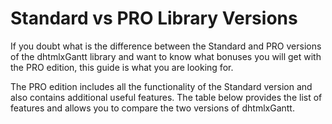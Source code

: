 Standard vs PRO Library Versions
======================================

If you doubt what is the difference between the Standard and PRO versions of the dhtmlxGantt library and want to know what bonuses you will get with the PRO edition, this guide is what you
are looking for.

The PRO edition includes all the functionality of the Standard version and also contains additional useful features. The table below provides the list of features and allows you to compare the two versions of dhtmlxGantt.

<br>

<div id="showData"></div>    
  
<script type="text/javascript">
    var features = [
        {"name":"Flexible gantt layout","url":"desktop__layout_config.html","standard":true,"pro":true},
        {"name":"WBS codes calculation","url":"desktop__specifying_columns.html#showingthewbscodeofatask","standard":true,"pro":true},
        {"name":"Working days and hours for individual tasks", "url":"desktop__working_time.html#multipleworktimecalendars","standard":true,"pro":true},
        {"name":"Material design","url":"desktop__skins.html#materialskin","standard":true,"pro":true},
        {"name":"Creating multiple Gantt charts on one page (<strong>Enterprise license only</strong>)\n", "url":"desktop__multiple_gantts.html", "standard":false,"pro":true},
    	{"name":"Editable or readonly Gantt chart\n", "url":"desktop__readonly_mode.html","standard":true,"pro":true},
    	{"name":"Auto scheduling\n","url":"desktop__auto_scheduling.html","standard":false,"pro":true},
    	{"name":"Keyboard navigation\n","url":"desktop__keyboard_navigation.html","standard":true,"pro":true},
    	{"name":"Dynamic loading\n","url":"desktop__dynamic_loading.html","standard":false,"pro":true},
    	{"name":"Projects and Milestones task types\n", "url":"desktop__task_types.html","standard":false,"pro":true},
    	{"name":"jQuery integration\n","url":"desktop__jquery_integration.html","standard":true,"pro":true},
    	{"name":"Fullscreen mode\n", "url":"desktop__fullscreen_mode.html", "standard":true,"pro":true},
    	{"name":"Loading from XML, JSON\n","url":"desktop__loading.html", "standard":true,"pro":true},
    	{"name":"Tasks grouping\n", "url":"desktop__grouping.html", "standard":false,"pro":true},
    	{"name":"Support for baselines, deadlines and other custom elements\n","url":"desktop__baselines.html","standard":false,"pro":true},
    	{"name":"Tooltips\n","url":"desktop__tooltips.html", "standard":true,"pro":true},
    	{"name":"Critical path calculation\n","url":"desktop__critical_path.html","standard":false,"pro":true},
    	{"name":"Backward planning\n","url":"desktop__loading.html#loadingtaskdates","standard":true,"pro":true},
    	{"name":"Customizable task edit form (lightbox)\n","url":"desktop__edit_form.html","standard":true,"pro":true},
    	{"name":"Rich drag-and-drop behavior to manage tasks\n","url":"desktop__dnd.html","standard":true,"pro":true},
    	{"name":"Marking specific times in the timeline area\n", "url":"desktop__highlighting_time_slots.html", "standard":true,"pro":true},
    	{"name":"Progress percent coloring for tasks\n","url":"desktop__colouring_tasks.html#specifyingstyleinthepropertiesofthetaskobject","standard":true,"pro":true},
    	{"name":"Support for unscheduled tasks\n","url":"desktop__unscheduled_tasks.html","standard":true,"pro":true},
    	{"name":"Managing editability/readonly modes of individual tasks\n","url":"desktop__readonly_mode.html#readonlymodeforspecifictaskslinks","standard":true,"pro":true},
    	{"name":"Export/import from MS Project\n","url":"desktop__export_msproject.html","standard":true,"pro":true},
    	{"name":"Smart rendering\n","url":"desktop__performance.html#smartrendering","standard":true,"pro":true},
    	{"name":"Undo/redo functionality\n","url":"desktop__undo_redo.html","standard":true,"pro":true},
    	{"name":"Accessibility\n","url":"desktop__accessibility.html", "standard":true,"pro":true},
    	{"name":"Configurable columns in the grid\n","url":"desktop__specifying_columns.html","standard":true,"pro":true},
    	{"name":"Multi-task selection\n","url":"desktop__multiselection.html","standard":true,"pro":true},
    	{"name":"Per-column grid sorting\n","url":"desktop__sorting.html#percolumngridsorting","standard":true,"pro":true},
    	{"name":"Hiding/showing columns of the grid\n","url":"desktop__specifying_columns.html#hidingshowingcolumns","standard":false,"pro":true},
    	{"name":"Resizing grid columns and the grid itself from the UI\n", "url":"desktop__specifying_columns.html#resizingcolumns", "standard":false,"pro":true},
    	{"name":"Sorting columns\n", "url":"desktop__sorting.html", "standard":true,"pro":true},
    	{"name":"Filtering tasks\n", "url":"desktop__filtering.html", "standard":true,"pro":true},
    	{"name":"32 locales\n","url":"desktop__localization.html","standard":true,"pro":true},
    	{"name":"Non-linear time scale (hide days/hours)\n", "url":"desktop__custom_scale.html","standard":false,"pro":true},
    	{"name":"7 different skins\n","url":"desktop__skins.html","standard":true,"pro":true},
    	{"name":"Content Security Policy compliance\n", "url":"desktop__content_security_policy.html", "standard":true,"pro":true},
    	{"name":"Export to Excel and iCal\n","url":"desktop__excel.html","standard":true,"pro":true},
    	{"name":"Export to PDF and PNG\n","url":"desktop__export.html","standard":true,"pro":true},
    	{"name":"Support for custom types of tasks\n","url":"desktop__task_types.html#creatingacustomtype", "standard":false,"pro":true},
    	{"name":"4 types of tasks linking: finish-to-start, start-to-start, finish-to-finish, start-to-finish\n","url":"desktop__loading.html#link_properties","standard":true,"pro":true},
    	{"name":"Customizable time scale\n","url":"desktop__dynamic_scale.html","standard":true,"pro":true},
    	{"name":"Optional tree view\n","url":"desktop__tree_column.html","standard":true,"pro":true},
    	{"name":"Full control with JavaScript API\n","standard":true,"pro":true},
    	{"name":"Support for touch devices: iOS, Android\n","standard":true,"pro":true},
    	{"name":"Cross-browser: IE, FF, Chrome, Safari, Opera\n","standard":true,"pro":true},
        {"name":"Resource management\n", "url":"desktop__resource_management.html", "standard":false,"pro":true},
        {"name":"RTL (Right-to-left) mode", "url":"desktop__rtl_mode.html", "standard":true,"pro":true},
        {"name":"Inline editing in Grid", "url":"desktop__inline_editing.html", "standard":true,"pro":true},
        {"name":"Splitting tasks into subtasks", "url":"desktop__splitted_tasks.html", "standard":false,"pro":true},
        {"name":"Automatic detection of tasks types", "url":"api__gantt_auto_types_config.html", "standard":false,"pro":true},
        {"name":"Placeholder row for creating new tasks", "url":"api__gantt_placeholder_task_config.html", "standard":true,"pro":true}
	]
  
    var col = ["Feature","Standard","PRO"];
   
    var table = document.createElement("table");

    var tr = table.insertRow(-1);                   

    for (var i = 0; i < col.length; i++) {
        var th = document.createElement("th");      
        th.innerHTML = col[i];
        tr.appendChild(th);
    }

   	features.sort(function(a, b){ return a.name > b.name ? 1 : -1});

    for (var i = 0; i < features.length; i++) {

        tr = table.insertRow(-1);

        var tabCell = tr.insertCell(-1);
		var html = features[i].url ? ("<a href='" + features[i].url+ "'>" + features[i].name + "</a>") : features[i].name
		tabCell.innerHTML =html;

        var yes = "<span style='color: #04bd04;font-size: 15px;'>&#10004;</span>";
		var no = "<span style='color: #f58484;font-size: 15px;'>&#10006;</span>"

		var tabCell = tr.insertCell(-1);
		tabCell.style.textAlign = "center";
		tabCell.innerHTML = features[i].standard ? yes : no;

		var tabCell = tr.insertCell(-1);
		tabCell.style.textAlign = "center";
		tabCell.innerHTML = features[i].pro ? yes : no;

    }

    var divContainer = document.getElementById("showData");
    divContainer.innerHTML = "";
    divContainer.appendChild(table);

</script>
